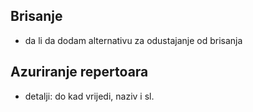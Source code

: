 ## Brisanje
 - da li da dodam alternativu za odustajanje od brisanja

## Azuriranje repertoara
 - detalji: do kad vrijedi, naziv i sl.
